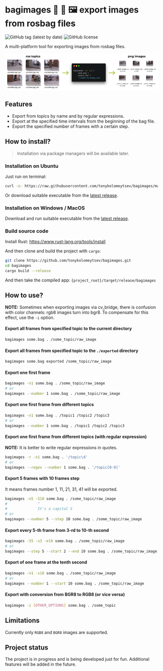 #  bagimages 🤖 👜 🖼️ export images from rosbag files

![GitHub tag (latest by date)](https://img.shields.io/github/v/tag/tonykolomeytsev/bagimages?label=version) 
![GitHub license](https://img.shields.io/github/license/tonykolomeytsev/bagimages)

A multi-platform tool for exporting images from rosbag files.

<img src="images/gh-logo.png"/><br/>

## Features

- Export from topics by name and by regular expressions.
- Export at the specified time intervals from the beginning of the bag file.
- Export the specified number of frames with a certain step.

## How to install?

> Installation via package managers will be available later.

### Installation on Ubuntu

Just run on terminal:

```bash
curl -o- https://raw.githubusercontent.com/tonykolomeytsev/bagimages/master/install.sh | bash
```

Or download suitable executable from the [latest release](https://github.com/tonykolomeytsev/bagimages/releases/latest).

### Installation on Windows / MacOS

Download and run suitable executable from the [latest release](https://github.com/tonykolomeytsev/bagimages/releases/latest).

### Build source code

Install Rust: https://www.rust-lang.org/tools/install

And then clone and build the project with `cargo`:

```bash
git clone https://github.com/tonykolomeytsev/bagimages.git
cd bagimages
cargo build --release
```

And then take the compiled app: `{project_root}/target/release/bagimages`

## How to use?

**NOTE:** Sometimes when exporting images via cv_bridge, there is confusion with color channels: rgb8 images turn into bgr8. To compensate for this effect, use the `-i` option. 

#### Export all frames from specified topic to the current directory

```bash
bagimages some.bag . /some_topic/raw_image
```

#### Export all frames from specified topic to the `./exported` directory

```bash
bagimages some.bag exported /some_topic/raw_image
```

#### Export one first frame

```bash
bagimages -n1 some.bag . /some_topic/raw_image
# or
bagimages --number 1 some.bag . /some_topic/raw_image
```

#### Export one first frame from different topics

```bash
bagimages -n1 some.bag . /topic1 /topic2 /topic3
# or
bagimages --number 1 some.bag . /topic1 /topic2 /topic3
```

#### Export one first frame from different topics (with regular expression)

**NOTE:** It is better to write regular expressions in quotes.

```bash
bagimages -r -n1 some.bag . '/topic\d'
# or
bagimages --regex --number 1 some.bag . '/topic[0-9]'
```

#### Export 5 frames with 10 frames step

It means frames number 1, 11, 21, 31, 41 will be exported.

```bash
bagimages -n5 -S10 some.bag . /some_topic/raw_image
#              ^
#              It's a capital S
# or
bagimages --number 5 --step 10 some.bag . /some_topic/raw_image
```

#### Export every 5-th frame from 3-rd to 10-th second

```bash
bagimages -S5 -s3 -e10 some.bag . /some_topic/raw_image
# or
bagimages --step 5 --start 2 --end 10 some.bag . /some_topic/raw_image
```

#### Export of one frame at the tenth second

```bash
bagimages -n1 -s10 some.bag . /some_topic/raw_image
# or
bagimages --number 1 --start 10 some.bag . /some_topic/raw_image
```

#### Export with conversion from BGR8 to RGB8 (or vice versa)

```bash
bagimages -i [OTHER_OPTIONS] some.bag . /some_topic
```

## Limitations

Currently only `RGB8` and `BGR8` images are supported.

## Project status

The project is in progress and is being developed just for fun. Additional features will be added in the future.

